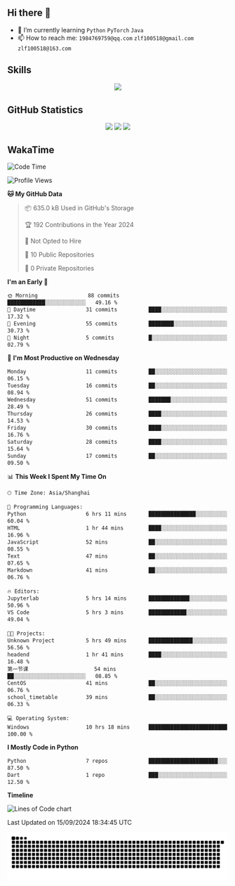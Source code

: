 ## Hi there 👋

- 🌱 I’m currently learning `Python` `PyTorch` `Java`
- 📫 How to reach me: `1984769759@qq.com` `zlf100518@gmail.com` `zlf100518@163.com`

## Skills
<div align="center"> <img src="https://skillicons.dev/icons?i=python,linux,git,github,html,css,js" /> </div>

## GitHub Statistics

<div align="center">
  <img src="https://github-readme-stats.vercel.app/api?username=mrcchenfeng&show_icons=true&theme=tokyonight" />
  <img src="https://github-readme-stats.vercel.app/api/top-langs/?username=mrcchenfeng&show_icons=true&theme=tokyonight" />
  <img src="https://github-readme-activity-graph.vercel.app/graph?username=mrcchenfeng&theme=xcode" />
</div>

## WakaTime

<!--START_SECTION:waka-->
![Code Time](http://img.shields.io/badge/Code%20Time-93%20hrs%2049%20mins-blue)

![Profile Views](http://img.shields.io/badge/Profile%20Views-0-blue)

**🐱 My GitHub Data** 

> 📦 635.0 kB Used in GitHub's Storage 
 > 
> 🏆 192 Contributions in the Year 2024
 > 
> 🚫 Not Opted to Hire
 > 
> 📜 10 Public Repositories 
 > 
> 🔑 0 Private Repositories 
 > 
**I'm an Early 🐤** 

```text
🌞 Morning                88 commits          ████████████░░░░░░░░░░░░░   49.16 % 
🌆 Daytime                31 commits          ████░░░░░░░░░░░░░░░░░░░░░   17.32 % 
🌃 Evening                55 commits          ████████░░░░░░░░░░░░░░░░░   30.73 % 
🌙 Night                  5 commits           █░░░░░░░░░░░░░░░░░░░░░░░░   02.79 % 
```
📅 **I'm Most Productive on Wednesday** 

```text
Monday                   11 commits          ██░░░░░░░░░░░░░░░░░░░░░░░   06.15 % 
Tuesday                  16 commits          ██░░░░░░░░░░░░░░░░░░░░░░░   08.94 % 
Wednesday                51 commits          ███████░░░░░░░░░░░░░░░░░░   28.49 % 
Thursday                 26 commits          ████░░░░░░░░░░░░░░░░░░░░░   14.53 % 
Friday                   30 commits          ████░░░░░░░░░░░░░░░░░░░░░   16.76 % 
Saturday                 28 commits          ████░░░░░░░░░░░░░░░░░░░░░   15.64 % 
Sunday                   17 commits          ██░░░░░░░░░░░░░░░░░░░░░░░   09.50 % 
```


📊 **This Week I Spent My Time On** 

```text
🕑︎ Time Zone: Asia/Shanghai

💬 Programming Languages: 
Python                   6 hrs 11 mins       ███████████████░░░░░░░░░░   60.04 % 
HTML                     1 hr 44 mins        ████░░░░░░░░░░░░░░░░░░░░░   16.96 % 
JavaScript               52 mins             ██░░░░░░░░░░░░░░░░░░░░░░░   08.55 % 
Text                     47 mins             ██░░░░░░░░░░░░░░░░░░░░░░░   07.65 % 
Markdown                 41 mins             ██░░░░░░░░░░░░░░░░░░░░░░░   06.76 % 

🔥 Editors: 
Jupyterlab               5 hrs 14 mins       █████████████░░░░░░░░░░░░   50.96 % 
VS Code                  5 hrs 3 mins        ████████████░░░░░░░░░░░░░   49.04 % 

🐱‍💻 Projects: 
Unknown Project          5 hrs 49 mins       ██████████████░░░░░░░░░░░   56.56 % 
headend                  1 hr 41 mins        ████░░░░░░░░░░░░░░░░░░░░░   16.48 % 
第一节课                     54 mins             ██░░░░░░░░░░░░░░░░░░░░░░░   08.85 % 
CentOS                   41 mins             ██░░░░░░░░░░░░░░░░░░░░░░░   06.76 % 
school_timetable         39 mins             ██░░░░░░░░░░░░░░░░░░░░░░░   06.33 % 

💻 Operating System: 
Windows                  10 hrs 18 mins      █████████████████████████   100.00 % 
```

**I Mostly Code in Python** 

```text
Python                   7 repos             ██████████████████████░░░   87.50 % 
Dart                     1 repo              ███░░░░░░░░░░░░░░░░░░░░░░   12.50 % 
```



**Timeline**

![Lines of Code chart](https://raw.githubusercontent.com/mrcchenfeng/mrcchenfeng/main/assets/bar_graph.png)


 Last Updated on 15/09/2024 18:34:45 UTC
<!--END_SECTION:waka-->

<div align="center"><img src="./assets/github-snake-dark.svg" /></div>
